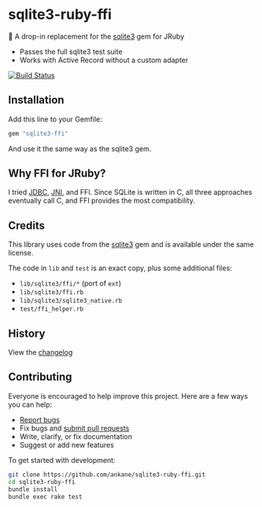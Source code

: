 # sqlite3-ruby-ffi

:tada: A drop-in replacement for the [sqlite3](https://github.com/sparklemotion/sqlite3-ruby) gem for JRuby

- Passes the full sqlite3 test suite
- Works with Active Record without a custom adapter

[![Build Status](https://github.com/ankane/sqlite3-ruby-ffi/actions/workflows/build.yml/badge.svg)](https://github.com/ankane/sqlite3-ruby-ffi/actions)

## Installation

Add this line to your Gemfile:

```ruby
gem "sqlite3-ffi"
```

And use it the same way as the sqlite3 gem.

## Why FFI for JRuby?

I tried [JDBC](https://github.com/xerial/sqlite-jdbc), [JNI](https://sqlite.org/src/dir/ext/jni), and FFI. Since SQLite is written in C, all three approaches eventually call C, and FFI provides the most compatibility.

## Credits

This library uses code from the [sqlite3](https://github.com/sparklemotion/sqlite3-ruby) gem and is available under the same license.

The code in `lib` and `test` is an exact copy, plus some additional files:

- `lib/sqlite3/ffi/*` (port of `ext`)
- `lib/sqlite3/ffi.rb`
- `lib/sqlite3/sqlite3_native.rb`
- `test/ffi_helper.rb`

## History

View the [changelog](https://github.com/ankane/sqlite3-ruby-ffi/blob/master/CHANGELOG.md)

## Contributing

Everyone is encouraged to help improve this project. Here are a few ways you can help:

- [Report bugs](https://github.com/ankane/sqlite3-ruby-ffi/issues)
- Fix bugs and [submit pull requests](https://github.com/ankane/sqlite3-ruby-ffi/pulls)
- Write, clarify, or fix documentation
- Suggest or add new features

To get started with development:

```sh
git clone https://github.com/ankane/sqlite3-ruby-ffi.git
cd sqlite3-ruby-ffi
bundle install
bundle exec rake test
```
